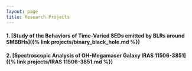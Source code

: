 ```yaml
---
layout: page
title: Research Projects
---
```


#### 1. [Study of the Behaviors of Time-Varied SEDs emitted by BLRs around SMBBHs]({% link projects/binary_black_hole.md %})


#### 2. [Spectroscopic Analysis of OH-Megamaser Galaxy IRAS 11506-3851]({% link projects/IRAS 11506-3851.md %})
